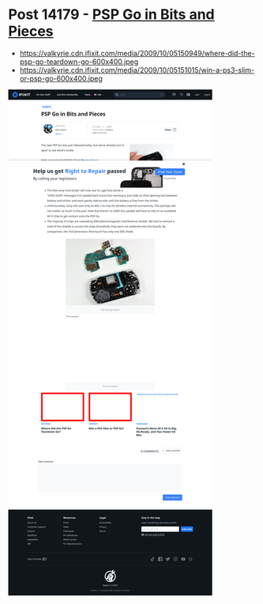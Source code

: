 # Post 14179 - [PSP Go in Bits and Pieces](https://www.ifixit.com/News/14179/psp-go-in-bits-and-pieces)

- https://valkyrie.cdn.ifixit.com/media/2009/10/05150949/where-did-the-psp-go-teardown-go-600x400.jpeg
- https://valkyrie.cdn.ifixit.com/media/2009/10/05151015/win-a-ps3-slim-or-psp-go-600x400.jpeg

![screencap](screenshots/d66f6ed3-dff7-4a75-b243-1a8316ba95a9.png)
